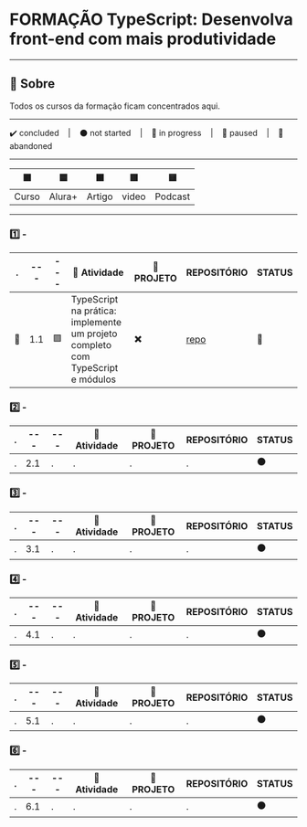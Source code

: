 # FORMAÇÃO TypeScript: Desenvolva front-end com mais produtividade

---

## 📌 Sobre
  Todos os cursos da formação ficam concentrados aqui.

---

<p>
  ✔️ concluded &nbsp;&nbsp;&nbsp;|&nbsp;&nbsp;&nbsp;
  ⚫ not started &nbsp;&nbsp;&nbsp;|&nbsp;&nbsp;&nbsp;
  🔵 in progress &nbsp;&nbsp;&nbsp;|&nbsp;&nbsp;&nbsp;
  🔶 paused &nbsp;&nbsp;&nbsp;|&nbsp;&nbsp;&nbsp;
  🔴 abandoned 
</p>

---
| 🟪 | 🟦 | 🟫 | 🟥 | 🟨 |
| --- | --- | --- | --- | --- |
| Curso | Alura+ | Artigo | video | Podcast |

---

### 1️⃣ - ####
| . | --- | --- | 📘 Atividade | 🔗 PROJETO | REPOSITÓRIO | STATUS |
| --- | --- | --- | --- | --- | --- | --- |
| 🚩 | 1.1 | 🟪 | TypeScript na prática: implemente um projeto completo com TypeScript e módulos | ✖️ | [repo](./TypeScriptNaPratica/) | 🔵 |



### 2️⃣ - ####

| . | --- | --- | 📘 Atividade | 🔗 PROJETO | REPOSITÓRIO | STATUS |
| --- | --- | --- | --- | --- | --- | --- |
| . | 2.1 | . | . | . | . | ⚫ |


### 3️⃣ - ####

| . | --- | --- | 📘 Atividade | 🔗 PROJETO | REPOSITÓRIO | STATUS |
| --- | --- | --- | --- | --- | --- | --- |
| . | 3.1 | . | . | . | . | ⚫ |


### 4️⃣ - ####

| . | --- | --- | 📘 Atividade | 🔗 PROJETO | REPOSITÓRIO | STATUS |
| --- | --- | --- | --- | --- | --- | --- |
| . | 4.1 | . | . | . | . | ⚫ |


### 5️⃣ - ####

| . | --- | --- | 📘 Atividade | 🔗 PROJETO | REPOSITÓRIO | STATUS |
| --- | --- | --- | --- | --- | --- | --- |
| . | 5.1 | . | . | . | . | ⚫ |


### 6️⃣ - ####

| . | --- | --- | 📘 Atividade | 🔗 PROJETO | REPOSITÓRIO | STATUS |
| --- | --- | --- | --- | --- | --- | --- |
| . | 6.1 | . | . | . | . | ⚫ |